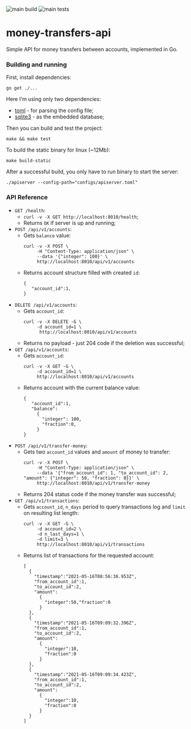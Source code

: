 ![main build](https://github.com/gasparian/money-transfers-api/actions/workflows/build.yml/badge.svg?branch=main)
![main tests](https://github.com/gasparian/money-transfers-api/actions/workflows/test.yml/badge.svg?branch=main)
# money-transfers-api
Simple API for money transfers between accounts, implemented in Go.  

### Building and running  

First, install dependencies:  
```
go get ./...
```  
Here I'm using only two dependencies:  
 - [toml](https://github.com/BurntSushi/toml) - for parsing the config file;  
 - [sqlite3](https://github.com/mattn/go-sqlite3) - as the embedded database;  

Then you can build and test the project:  
```
make && make test
```  
To build the static binary for linux (~12Mb):  
```
make build-static
```  
After a successful build, you only have to run binary to start the server:  
```
./apiserver --config-path="configs/apiserver.toml"
```  

### API Reference  
 - `GET /health`:  
   - `curl -v -X GET http://localhost:8010/health`;  
   - Returns `OK` if server is up and running;  
 - `POST /api/v1/accounts`:  
   - Gets `balance` value:
     ```
     curl -v -X POST \
          -H "Content-Type: application/json" \
          --data '{"integer": 100}' \
          http://localhost:8010/api/v1/accounts
   - Returns account structure filled with created `id`: 
     ```
     {
        "account_id":1,
     }  
 - `DELETE /api/v1/accounts`:  
   - Gets `account_id`: 
     ```
     curl -v -X DELETE -G \
          -d account_id=1 \
           http://localhost:8010/api/v1/accounts
   - Returns no payload - just 204 code if the deletion was successful;  
 - `GET /api/v1/accounts`:  
   - Gets `account_id`: 
     ```
     curl -v -X GET -G \
          -d account_id=1 \
          http://localhost:8010/api/v1/accounts
   - Returns account with the current balance value:  
     ```
     {
        "account_id":1,
        "balance":
          {
            "integer": 100,
            "fraction":0,
          }
     }  
 - `POST /api/v1/transfer-money`:  
   - Gets two `account_id` values and `amount` of money to transfer: 
     ```
     curl -v -X POST \
          -H "Content-Type: application/json" \
          --data '{"from_account_id": 1, "to_account_id": 2, "amount": {"integer": 50, "fraction": 0}}' \
          http://localhost:8010/api/v1/transfer-money
   - Returns 204 status code if the money transfer was successful;  
 - `GET /api/v1/transactions`:  
   - Gets `account_id`, `n_days` period to query transactions log and `limit` on resulting list length:  
     ```
     curl -v -X GET -G \
          -d account_id=2 \
          -d n_last_days=1 \
          -d limit=3 \
          http://localhost:8010/api/v1/transactions
   - Returns list of transactions for the requested account:  
     ```
     [
       {
         "timestamp":"2021-05-16T08:56:36.953Z",
         "from_account_id":1,
         "to_account_id":2,
         "amount":
           {
             "integer":50,"fraction":0
           }
       },
       {
         "timestamp":"2021-05-16T09:09:32.396Z",
         "from_account_id":1,
         "to_account_id":2,
         "amount":
           {
             "integer":10,
             "fraction":0
           }
       },
       {
         "timestamp":"2021-05-16T09:09:34.423Z",
         "from_account_id":1,
         "to_account_id":2,
         "amount":
           {
             "integer":10,
             "fraction":0
           }
       }
     ]
